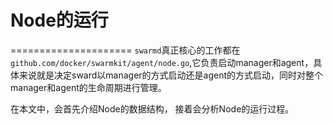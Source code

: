 # Node的运行
=====================
`swarmd`真正核心的工作都在`github.com/docker/swarmkit/agent/node.go`,它负责启动manager和agent，具体来说就是决定sward以manager的方式启动还是agent的方式启动，同时对整个manager和agent的生命周期进行管理。

在本文中，会首先介绍Node的数据结构， 接着会分析Node的运行过程。